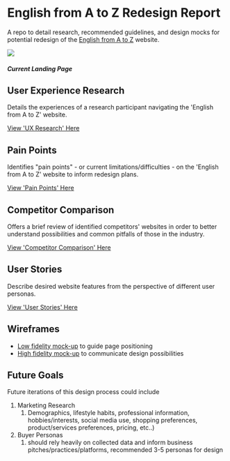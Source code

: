 # English from A to Z Redesign Report

A repo to detail research, recommended guidelines, and design mocks for potential redesign of the [English from A to Z](https://www.englishfromatoz.com/) website.

![](img/current_site.png)
##### Current Landing Page

## User Experience Research
Details the experiences of a research participant navigating the 'English from A to Z' website.

[View 'UX Research' Here](docs/ux.md)

## Pain Points
Identifies "pain points" - or current limitations/difficulties - on the 'English from A to Z' website to inform redesign plans.

[View 'Pain Points' Here](docs/painpoints.md)


## Competitor Comparison
Offers a brief review of identified competitors' websites in order to better understand possibilities and common pitfalls of those in the industry.

[View 'Competitor Comparison' Here](docs/competitors.md)


## User Stories
Describe desired website features from the perspective of different user personas.

[View 'User Stories' Here](docs/userstories.md)


## Wireframes
* [Low fidelity mock-up](docs/wireframes/low-fi.md) to guide page positioning
* [High fidelity mock-up](docs/wireframes/high-fi.md) to communicate design possibilities


## Future Goals
Future iterations of this design process could include
1. Marketing Research
   1. Demographics, lifestyle habits, professional information, hobbies/interests, social media use, shopping preferences, product/services preferences, pricing, etc..)
2. Buyer Personas
   1. should rely heavily on collected data and inform business pitches/practices/platforms, recommended 3-5 personas for design
